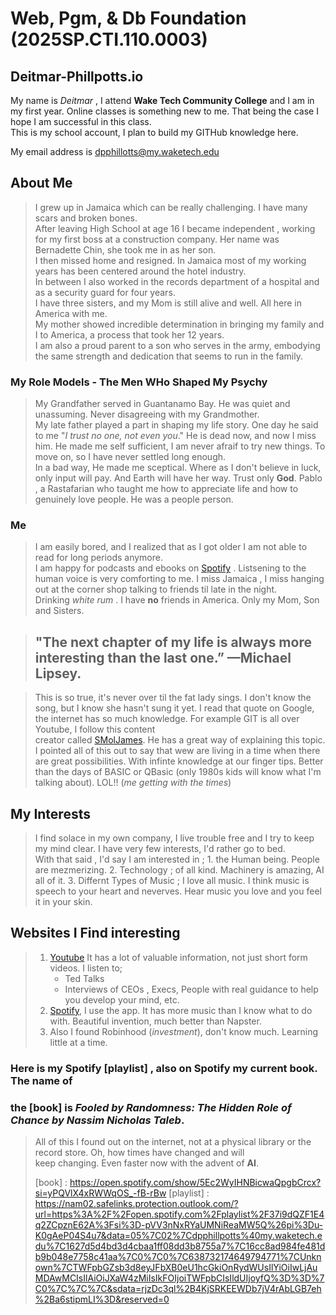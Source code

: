# Web, Pgm, & Db Foundation (2025SP.CTI.110.0003) #
## Deitmar-Phillpotts.io ##
 

My name is *Deitmar* , I attend **Wake Tech Community College** and I am in my first year.  Online classes is something new to me. That being the case I hope I am successful in this class.  
This is my school account, I plan to build my GITHub knowledge here.
 
My email address is dpphillotts@my.waketech.edu

## About Me

> I grew up in Jamaica which can be really challenging.  I have many scars and broken bones.  
After leaving High School at age 16 I became independent , working for my first boss at a construction company. Her name was Bernadette Chin, she took me in as her son.   
I then missed home and resigned. In Jamaica most of my working years has been centered around the hotel industry.   
In between I also worked in the records department of a hospital and as a security guard for four years.  
I have three sisters, and my Mom is still alive and well. All here in America with me.  
My mother showed incredible determination in bringing my family and I to America, a process that took her 12 years.  
I am also a proud parent to a son who serves in the army, embodying the same strength and dedication that seems to run in the family.  

 ### My Role Models - The Men WHo Shaped My Psychy
 
> My Grandfather served in Guantanamo Bay. He was quiet and unassuming. Never disagreeing with my Grandmother.   
My late father played a part in shaping my life story. One day he said to me "*I trust no one, not even you*." He is dead now, and now I miss him.
He made me self sufficient, I am never afraif to try new things. To move on, so I have never settled long enough.  
In a bad way, He made me sceptical. Where as I don't believe in luck, only input will pay. And Earth will have her way. Trust only **God**.
Pablo , a Rastafarian who taught me how to appreciate life and how to genuinely love people. He was a people person.

### Me

> I am easily bored, and I realized that as I got older I am not able to read for long periods anymore.   
I am happy for podcasts and ebooks on [Spotify](www.spotify.com) . Listsening to the human voice is very comforting to me.
I miss Jamaica , I miss hanging out at the corner shop talking to friends til late in the night.  
Drinking *white rum* . I have **no** friends in America. Only my Mom, Son and Sisters.

> ## "The next chapter of my life is always more interesting than the last one.” —Michael Lipsey.


> This is so true, it's never over til the fat lady sings. I don't know the song, but I know she hasn't sung it yet.
I read that quote on Google, the internet has so much knowledge. For example GIT is all over Youtube, I follow this content   
creator called [SMolJames](https://www.youtube.com/watch?v=Eb3lOiukwAQ). He has a great way of explaining this topic.
I pointed all of this out to say that wew are living in a time when there are great possibilities. With infinte knowledge at our finger tips.
Better than the days of BASIC or QBasic (only 1980s kids will know what I'm talking about).
LOL!! (*me getting with the times*)

## My Interests
    
> I find solace in my own company, I live trouble free and I try to keep my mind clear. I have very few interests, I'd rather go to bed.  
With that said , I'd say I am interested in ;
        1. the Human being. People are mezmerizing.
        2. Technology ; of all kind. Machinery is amazing, AI all of it.
        3. Differnt Types of Music ; I love all music. I think music is speech to your heart and neverves. Hear music you love and you feel it in your skin.

## Websites I Find interesting
>   
>  1. [Youtube](www.youtube.com) It has a lot of valuable information, not just short form videos. I listen to;
>       * Ted Talks
>       * Interviews of CEOs , Execs, People with real guidance to help you develop your mind, etc.
>   2. [Spotify](www.spotify.com), I use the app. It has more music than I know what to do with. Beautiful invention, much better than Napster.
>   3. Also I found Robinhood (*investment*), don't know much. Learning little at a time. 
> 
### Here is my Spotify [playlist] , also on Spotify my current book. The name of   
### the [book] is *Fooled by Randomness: The Hidden Role of Chance by Nassim Nicholas Taleb*.
>   
> All of this I found out on the internet, not at a physical library or the record store. Oh, how times have changed and will  
keep changing. Even faster now with the advent of **AI**. 
> 
> 
> [book] : https://open.spotify.com/show/5Ec2WyIHNBicwaQpgbCrcx?si=yPQVlX4xRWWqOS_-fB-rBw
> [playlist] : https://nam02.safelinks.protection.outlook.com/?url=https%3A%2F%2Fopen.spotify.com%2Fplaylist%2F37i9dQZF1E4q2ZCpznE62A%3Fsi%3D-pVV3nNxRYaUMNiReaMW5Q%26pi%3Du-K0gAeP04S4u7&data=05%7C02%7Cdpphillpotts%40my.waketech.edu%7C1627d5d4bd3d4cbaa1ff08dd3b8755a7%7C16cc8ad984fe481db9b048e7758c41aa%7C0%7C0%7C638732174649794771%7CUnknown%7CTWFpbGZsb3d8eyJFbXB0eU1hcGkiOnRydWUsIlYiOiIwLjAuMDAwMCIsIlAiOiJXaW4zMiIsIkFOIjoiTWFpbCIsIldUIjoyfQ%3D%3D%7C0%7C%7C%7C&sdata=rjzDc3ql%2B4KjSRKEEWDb7jV4rAbLGB7eh%2Ba6stipmLI%3D&reserved=0
> 